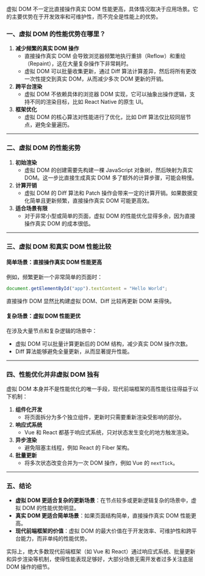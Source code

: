 虚拟 DOM 不一定比直接操作真实 DOM 性能更高，具体情况取决于应用场景。它的主要优势在于开发效率和可维护性，而不完全是性能上的优势。

### 一、虚拟 DOM 的性能优势在哪里？

1. **减少频繁的真实 DOM 操作**
   - 直接操作真实 DOM 会导致浏览器频繁地执行重排（Reflow）和重绘（Repaint），这在大量复杂操作下非常耗时。
   - 虚拟 DOM 可以批量收集更新，通过 Diff 算法计算差异，然后将所有更改一次性提交到真实 DOM，从而减少多次 DOM 更新的开销。
2. **跨平台渲染**
   - 虚拟 DOM 不依赖具体的浏览器 DOM 实现，它可以抽象出操作逻辑，支持不同的渲染目标，比如 React Native 的原生 UI。
3. **框架优化**
   - 虚拟 DOM 的核心算法对性能进行了优化，比如 Diff 算法仅比较同层节点，避免全量遍历。

------

### 二、虚拟 DOM 的性能劣势

1. **初始渲染**
   - 虚拟 DOM 的创建需要先构建一棵 JavaScript 对象树，然后映射为真实 DOM。这一步比直接生成真实 DOM 多了额外的计算步骤，可能会稍慢。
2. **计算开销**
   - 虚拟 DOM 的 Diff 算法和 Patch 操作会带来一定的计算开销。如果数据变化简单且更新频繁，直接操作真实 DOM 可能更高效。
3. **适合场景有限**
   - 对于非常小型或简单的页面，虚拟 DOM 的性能优化显得多余，因为直接操作真实 DOM 的成本很低。

------

### 三、虚拟 DOM 和真实 DOM 性能比较

#### **简单场景：直接操作真实 DOM 性能更高**

例如，频繁更新一个非常简单的页面时：

```javascript
document.getElementById("app").textContent = "Hello World";
```

直接操作 DOM 显然比构建虚拟 DOM、Diff 比较再更新 DOM 来得快。

#### **复杂场景：虚拟 DOM 性能更优**

在涉及大量节点和复杂逻辑的场景中：

- 虚拟 DOM 可以批量计算更新后的 DOM 结构，减少真实 DOM 操作次数。
- Diff 算法能够避免全量更新，从而显著提升性能。

------

### 四、性能优化并非虚拟 DOM 独有

虚拟 DOM 本身并不是性能优化的唯一手段，现代前端框架的高性能往往得益于以下机制：

1. **组件化开发**
   - 将页面拆分为多个独立组件，更新时只需要重新渲染受影响的部分。
2. **响应式系统**
   - Vue 和 React 都基于响应式系统，只对状态发生变化的地方触发渲染。
3. **异步渲染**
   - 避免阻塞主线程，例如 React 的 Fiber 架构。
4. **批量更新**
   - 将多次状态改变合并为一次 DOM 操作，例如 Vue 的 `nextTick`。

------

### 五、结论

- **虚拟 DOM 更适合复杂的更新场景**：在节点较多或更新逻辑复杂的场景中，虚拟 DOM 的性能优势明显。
- **真实 DOM 更适合简单场景**：如果页面结构简单，直接操作真实 DOM 性能更高。
- **现代前端框架的价值**：虚拟 DOM 的最大价值在于开发效率、可维护性和跨平台能力，而非单纯的性能优势。

实际上，绝大多数现代前端框架（如 Vue 和 React）通过响应式系统、批量更新和异步渲染等机制，使得性能表现足够好，大部分场景无需开发者过多关注底层 DOM 操作的细节。